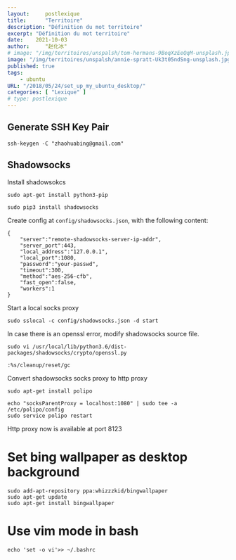 ```yaml
---
layout:     postlexique
title:      "Territoire"
description: "Définition du mot territoire"
excerpt: "Définition du mot territoire"
date:    2021-10-03
author:     "赵化冰"
# image: "/img/territoires/unspalsh/tom-hermans-9BoqXzEeQqM-unsplash.jpg"
image: "/img/territoires/unspalsh/annie-spratt-Uk3t05ndSng-unsplash.jpg"
published: true
tags:
    - ubuntu
URL: "/2018/05/24/set_up_my_ubuntu_desktop/"
categories: [ "Lexique" ]
# type: postlexique
---
```


## Generate SSH Key Pair

```
ssh-keygen -C "zhaohuabing@gmail.com"
```

## Shadowsocks

Install shadowsokcs

```
sudo apt-get install python3-pip

sudo pip3 install shadowsocks
```

Create config at ```config/shadowsocks.json```, with the following content:

```
{
	"server":"remote-shadowsocks-server-ip-addr",
	"server_port":443,
	"local_address":"127.0.0.1",
	"local_port":1080,
	"password":"your-passwd",
	"timeout":300,
	"method":"aes-256-cfb",
	"fast_open":false,
	"workers":1
}
```

Start a local socks proxy

```
sudo sslocal -c config/shadowsocks.json -d start
```

In case there is an openssl error, modify shadowsocks source file.

```
sudo vi /usr/local/lib/python3.6/dist-packages/shadowsocks/crypto/openssl.py

:%s/cleanup/reset/gc
```

Convert shadowsocks socks proxy to http proxy

```
sudo apt-get install polipo

echo "socksParentProxy = localhost:1080" | sudo tee -a /etc/polipo/config
sudo service polipo restart
```

Http proxy now is available at port 8123

# Set bing wallpaper as desktop background

```
sudo add-apt-repository ppa:whizzzkid/bingwallpaper
sudo apt-get update
sudo apt-get install bingwallpaper
```

# Use vim mode in bash

```
echo 'set -o vi'>> ~/.bashrc
```

